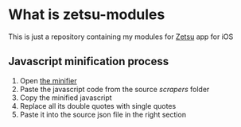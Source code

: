 # What is zetsu-modules

This is just a repository containing my modules for [Zetsu](https://apps.apple.com/us/app/zetsu-by-orion/id1510161371) app for iOS

## Javascript minification process

1) Open [the minifier](https://www.textfixeres.com/html/comprimir-html.php)
2) Paste the javascript code from the source *scrapers* folder
3) Copy the minified javascript
4) Replace all its double quotes with single quotes
5) Paste it into the source json file in the right section
